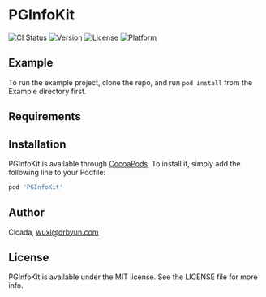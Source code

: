 # PGInfoKit

[![CI Status](https://img.shields.io/travis/Cicada/PGInfoKit.svg?style=flat)](https://travis-ci.org/Cicada/PGInfoKit)
[![Version](https://img.shields.io/cocoapods/v/PGInfoKit.svg?style=flat)](https://cocoapods.org/pods/PGInfoKit)
[![License](https://img.shields.io/cocoapods/l/PGInfoKit.svg?style=flat)](https://cocoapods.org/pods/PGInfoKit)
[![Platform](https://img.shields.io/cocoapods/p/PGInfoKit.svg?style=flat)](https://cocoapods.org/pods/PGInfoKit)

## Example

To run the example project, clone the repo, and run `pod install` from the Example directory first.

## Requirements

## Installation

PGInfoKit is available through [CocoaPods](https://cocoapods.org). To install
it, simply add the following line to your Podfile:

```ruby
pod 'PGInfoKit'
```

## Author

Cicada, wuxl@orbyun.com

## License

PGInfoKit is available under the MIT license. See the LICENSE file for more info.
